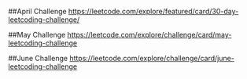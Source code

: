 ##April Challenge
https://leetcode.com/explore/featured/card/30-day-leetcoding-challenge/    

##May Challenge
https://leetcode.com/explore/challenge/card/may-leetcoding-challenge

##June Challenge
https://leetcode.com/explore/challenge/card/june-leetcoding-challenge